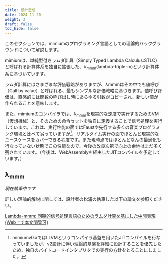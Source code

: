 ```yaml
---
title: 設計思想
date: 2024-11-20
weight: 3
draft: false
toc_hide: false
---
```


このセクションでは、mimiumのプログラミング言語としての理論的バックグラウンドについて解説します。

mimiumは、単純型付きラムダ計算（Simply Typed Lambda Calculus:STLC）と呼ばれる計算体系を独自に拡張した、λ<sub>mmm</sub>(lambda-triple-m)という計算体系に基づいています。

ラムダ計算にはさまざまな評価戦略がありますが、λmmmはその中でも値呼び（Call by value）と呼ばれる、最もシンプルな評価戦略に基づきます。値呼び評価は、直感的には関数の呼び出し時にあらゆる引数がコピーされ、新しい値が作られることを意味します。

また、mimiumのコンパイラでは、λ<sub>mmm</sub>を現実的な速度で実行するためのVM（仮想機械）と、そのための命令セットを独自に定義することで信号処理を実行しています。これは、実行性能の面ではFaustや先行する多くの音楽プログラミング環境と比べて劣っていますが[^llvm]、リアルタイム実行の面でほとんど現実的なユースケースをカバーできる程度です。また現時点ではほとんどなんの最適化も行なっていない状態でこの性能なので、今後の改良次第で向上の余地はまだ多く残されています。（今後は、WebAssemblyを経由したJITコンパイルを予定しています。）

## λ<sub>mmm</sub>

*現在執筆中です*

詳しい理論的解説に関しては、設計者の松浦の執筆した以下の論文を参照ください。

[Lambda-mmm: 同期的信号処理言語のためのラムダ計算を基にした中間表現(Web上で本文閲覧可)](https://matsuuratomoya.com/research/lambdammm-ifc-2024/)


[^llvm]: mimiumv0.xではLLVMというコンパイラ基盤を用いたJITコンパイルを行なっていましたが、v2設計に伴い理論的基盤を詳細に設計することを優先したため、独自のバイトコードインタプリタでの実行の方針をとることにしました。
